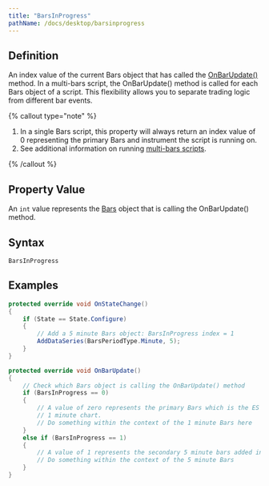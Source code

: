 ```yaml
---
title: "BarsInProgress"
pathName: /docs/desktop/barsinprogress
---
```


## Definition

An index value of the current Bars object that has called the [OnBarUpdate()](/docs/desktop/onbarupdate) method. In a multi-bars script, the OnBarUpdate() method is called for each Bars object of a script. This flexibility allows you to separate trading logic from different bar events.

{% callout type="note" %}

1. In a single Bars script, this property will always return an index value of 0 representing the primary Bars and instrument the script is running on. 
2. See additional information on running [multi-bars scripts](/docs/desktop/multi-time_frame__instruments).

{% /callout %}

## Property Value

An `int` value represents the [Bars](/docs/desktop/bars) object that is calling the OnBarUpdate() method.

## Syntax

`BarsInProgress`

## Examples

```csharp
protected override void OnStateChange()
{
    if (State == State.Configure)
    {
        // Add a 5 minute Bars object: BarsInProgress index = 1
        AddDataSeries(BarsPeriodType.Minute, 5);
    }
}

protected override void OnBarUpdate()
{
    // Check which Bars object is calling the OnBarUpdate() method
    if (BarsInProgress == 0)
    {
        // A value of zero represents the primary Bars which is the ES 09-14
        // 1 minute chart.
        // Do something within the context of the 1 minute Bars here
    }
    else if (BarsInProgress == 1)
    {
        // A value of 1 represents the secondary 5 minute bars added in OnStateChange() State.Configure
        // Do something within the context of the 5 minute Bars
    }
}
```

